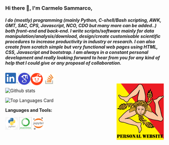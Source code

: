 ### Hi there 👋, I'm Carmelo Sammarco,

##### I do (mostly) programming (mainly Python, C-shell/Bash scripting, AWK, GMT, SAC, CPS, Javascript, NCO, CDO but many more can be added..) both front-end and back-end. I write scripts/software mainly for data manipulation/analysis/download, design/create customisable scientific procedures to  increase productivity in industry or research. I can also create from scratch simple but very functional web pages using HTML, CSS, Javascript and bootstrap. I am always in a constant personal development and really looking forward to hear from you for any kind of help that I could give or any proposal of collaboration.

<a href="https://www.linkedin.com/public-profile/settings?trk=d_flagship3_profile_self_view_public_profile">
  <img align="left" alt="Carmelo Sammarco | Linked-in" width="40px" src="https://github.com/carmelosammarco/carmelosammarco/blob/master/Assets/linkedin.png"/>
</a>

<a href="https://scholar.google.com/citations?user=47zLDEcAAAAJ&hl=en">
  <img align="left" alt="Carmelo Sammarco | Linked-in" width="40px" src="https://github.com/carmelosammarco/carmelosammarco/blob/master/Assets/googlescholar.jpg"/>
</a>

<a href="https://https://www.reddit.com/user/CarmeloSammarco">
  <img align="left" alt="Carmelo Sammarco | Linked-in" width="40px" src="https://github.com/carmelosammarco/carmelosammarco/blob/master/Assets/reddit.png"/>
</a>

<a href="https://stackoverflow.com/users/10477232/carmelo-sammarco?tab=profile">
  <img align="left" alt="Carmelo Sammarco | Linked-in" width="40px" src="https://github.com/carmelosammarco/carmelosammarco/blob/master/Assets/stack.png"/>
</a>

<br />
<br />

<a href="https://carmelosammarco.com">
  <img align="right" alt="Carmelo Sammarco | Sicilian4ever" width="150px" src="https://github.com/carmelosammarco/carmelosammarco/blob/master/Assets/website.png"/>
</a>

![Github stats](https://github-readme-stats.vercel.app/api?username=carmelosammarco&theme=default&show_icons=true&count_private=true)

![Top Languages Card](https://github-readme-stats.vercel.app/api/top-langs/?username=carmelosammarco)

**Languages and Tools:**  

<code><img height="40" src="https://github.com/carmelosammarco/carmelosammarco/blob/master/Assets/python.jpg"></code>
<code><img height="40" src="https://github.com/carmelosammarco/carmelosammarco/blob/master/Assets/Anaconda.png"></code>
<code><img height="40" src="https://github.com/carmelosammarco/carmelosammarco/blob/master/Assets/jup.png"></code>

